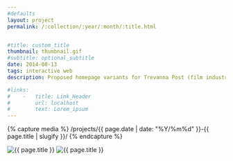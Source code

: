 ```yaml
---
#defaults
layout: project
permalink: /:collection/:year/:month/:title.html


#title: custom_title
thumbnail: thumbnail.gif
#subtitle: optional_subtitle
date: 2014-08-13
tags: interactive web
description: Proposed homepage variants for Trevanna Post (film industry post production accounting). The client wanted extend its previously existing identity with a new web presence and make bicoastal locations a core part of its identity to emphasize ties to the film industry by way of Los Angeles and New York.

#links:
#    -   title: Link_Header
#        url: localhost
#        text: Lorem_ipsum
---
```


<!-- set project media path -->
{% capture media %}
    /projects/{{ page.date | date: "%Y/%m%d" }}-{{ page.title | slugify }}/
{% endcapture %}
<!-- end -->

<!-- media -->
<img class="span8" src="{{ site.data.global_assets.placeholder }}" data-src="{{media|strip}}trevanna-ny.png" alt="{{ page.title }}">
<img class="span8" src="{{ site.data.global_assets.placeholder }}" data-src="{{media|strip}}trevanna-la.png" alt="{{ page.title }}">
